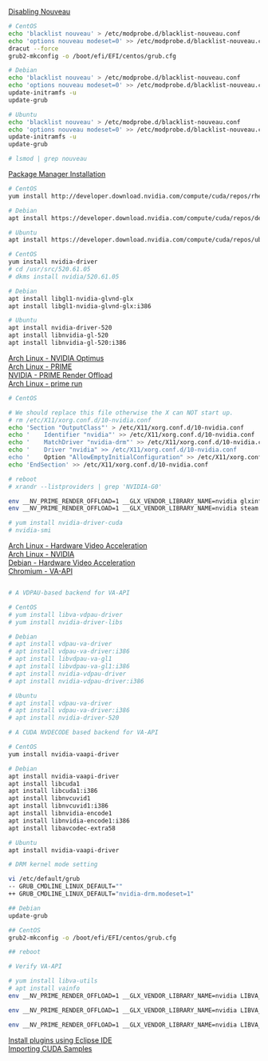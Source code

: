 [Disabling Nouveau](https://docs.nvidia.com/cuda/cuda-installation-guide-linux/index.html#runfile-nouveau)
```bash
# CentOS
echo 'blacklist nouveau' > /etc/modprobe.d/blacklist-nouveau.conf
echo 'options nouveau modeset=0' >> /etc/modprobe.d/blacklist-nouveau.conf  
dracut --force
grub2-mkconfig -o /boot/efi/EFI/centos/grub.cfg  

# Debian
echo 'blacklist nouveau' > /etc/modprobe.d/blacklist-nouveau.conf
echo 'options nouveau modeset=0' >> /etc/modprobe.d/blacklist-nouveau.conf
update-initramfs -u
update-grub

# Ubuntu
echo 'blacklist nouveau' > /etc/modprobe.d/blacklist-nouveau.conf
echo 'options nouveau modeset=0' >> /etc/modprobe.d/blacklist-nouveau.conf
update-initramfs -u
update-grub

# lsmod | grep nouveau
```  

[Package Manager Installation](https://docs.nvidia.com/cuda/cuda-installation-guide-linux/index.html#package-manager-installation)  
```bash
# CentOS
yum install http://developer.download.nvidia.com/compute/cuda/repos/rhel8/x86_64/cuda-repo-rhel8-10.2.89-1.x86_64.rpm 

# Debian
apt install https://developer.download.nvidia.com/compute/cuda/repos/debian11/x86_64/cuda-keyring_1.0-1_all.deb

# Ubuntu
apt install https://developer.download.nvidia.com/compute/cuda/repos/ubuntu2204/x86_64/cuda-keyring_1.0-1_all.deb

```  

```bash
# CentOS
yum install nvidia-driver
# cd /usr/src/520.61.05
# dkms install nvidia/520.61.05

# Debian
apt install libgl1-nvidia-glvnd-glx
apt install libgl1-nvidia-glvnd-glx:i386  

# Ubuntu
apt install nvidia-driver-520
apt install libnvidia-gl-520
apt install libnvidia-gl-520:i386
```

[Arch Linux - NVIDIA Optimus](https://wiki.archlinux.org/index.php/NVIDIA_Optimus#Using_PRIME_render_offload)  
[Arch Linux - PRIME](https://wiki.archlinux.org/title/PRIME#PRIME_render_offload)  
[NVIDIA - PRIME Render Offload](https://download.nvidia.com/XFree86/Linux-x86_64/435.17/README/primerenderoffload.html)  
[Arch Linux - prime run](https://github.com/archlinux/svntogit-packages/blob/packages/nvidia-prime/trunk/prime-run)  
```bash
# CentOS

# We should replace this file otherwise the X can NOT start up.  
# rm /etc/X11/xorg.conf.d/10-nvidia.conf 
echo 'Section "OutputClass"' > /etc/X11/xorg.conf.d/10-nvidia.conf 
echo '    Identifier "nvidia"' >> /etc/X11/xorg.conf.d/10-nvidia.conf
echo '    MatchDriver "nvidia-drm"' >> /etc/X11/xorg.conf.d/10-nvidia.conf
echo '    Driver "nvidia" >> /etc/X11/xorg.conf.d/10-nvidia.conf
echo '    Option "AllowEmptyInitialConfiguration" >> /etc/X11/xorg.conf.d/10-nvidia.conf
echo 'EndSection' >> /etc/X11/xorg.conf.d/10-nvidia.conf  

# reboot
# xrandr --listproviders | grep 'NVIDIA-G0'

env __NV_PRIME_RENDER_OFFLOAD=1 __GLX_VENDOR_LIBRARY_NAME=nvidia glxinfo
env __NV_PRIME_RENDER_OFFLOAD=1 __GLX_VENDOR_LIBRARY_NAME=nvidia steam & disown

# yum install nvidia-driver-cuda
# nvidia-smi
```

[Arch Linux - Hardware Video Acceleration](https://wiki.archlinux.org/title/Hardware_video_acceleration#Translation_layers)  
[Arch Linux - NVIDIA](https://wiki.archlinux.org/title/NVIDIA#DRM_kernel_mode_setting)  
[Debian - Hardware Video Acceleration](https://wiki.debian.org/HardwareVideoAcceleration#NVENC.2FNVDEC)  
[Chromium - VA-API](https://chromium.googlesource.com/chromium/src/+/master/docs/gpu/vaapi.md#VaAPI-on-Linux)  
```bash

# A VDPAU-based backend for VA-API 

# CentOS
# yum install libva-vdpau-driver
# yum install nvidia-driver-libs

# Debian
# apt install vdpau-va-driver
# apt install vdpau-va-driver:i386
# apt install libvdpau-va-gl1
# apt install libvdpau-va-gl1:i386
# apt install nvidia-vdpau-driver
# apt install nvidia-vdpau-driver:i386

# Ubuntu
# apt install vdpau-va-driver
# apt install vdpau-va-driver:i386
# apt install nvidia-driver-520

# A CUDA NVDECODE based backend for VA-API

# CentOS
yum install nvidia-vaapi-driver 

# Debian
apt install nvidia-vaapi-driver
apt install libcuda1
apt install libcuda1:i386
apt install libnvcuvid1
apt install libnvcuvid1:i386
apt install libnvidia-encode1
apt install libnvidia-encode1:i386
apt install libavcodec-extra58

# Ubuntu
apt install nvidia-vaapi-driver

# DRM kernel mode setting

vi /etc/default/grub
-- GRUB_CMDLINE_LINUX_DEFAULT=""
++ GRUB_CMDLINE_LINUX_DEFAULT="nvidia-drm.modeset=1"

## Debian
update-grub

## CentOS
grub2-mkconfig -o /boot/efi/EFI/centos/grub.cfg

## reboot

# Verify VA-API

# yum install libva-utils
# apt install vainfo
env __NV_PRIME_RENDER_OFFLOAD=1 __GLX_VENDOR_LIBRARY_NAME=nvidia LIBVA_DRIVER_NAME=nvidia NVD_LOG=1 vainfo

env __NV_PRIME_RENDER_OFFLOAD=1 __GLX_VENDOR_LIBRARY_NAME=nvidia LIBVA_DRIVER_NAME=nvidia NVD_LOG=1 mpv --hwdec=vaapi --player-operation-mode=pseudo-gui & disown

env __NV_PRIME_RENDER_OFFLOAD=1 __GLX_VENDOR_LIBRARY_NAME=nvidia LIBVA_DRIVER_NAME=nvidia google-chrome-stable --enable-features=VaapiVideoDecoder --ignore-gpu-blocklist --use-gl=egl & disown
```

[Install plugins using Eclipse IDE](https://docs.nvidia.com/cuda/nsightee-plugins-install-guide/index.html#install-steps)  
[Importing CUDA Samples](https://docs.nvidia.com/cuda/nsight-eclipse-plugins-guide/index.html#import-sample)

